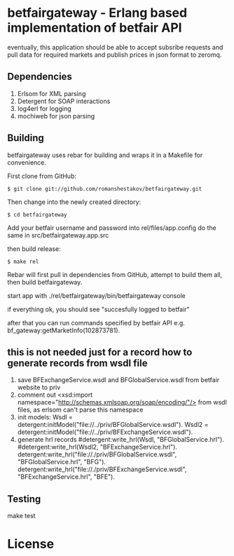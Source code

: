betfairgateway - Erlang based implementation of betfair API
==============================================

eventually, this application should be able to accept subsribe requests and pull data for required markets and publish prices in json format to zeromq.


## Dependencies

1. Erlsom for XML parsing
2. Detergent for SOAP interactions
3. log4erl for logging
4. mochiweb for json parsing

## Building

betfairgateway uses rebar for building and wraps it in a Makefile for convenience.

First clone from GitHub:

    $ git clone git://github.com/romanshestakov/betfairgateway.git

Then change into the newly created directory:

    $ cd betfairgateway

Add your betfair username and password into rel/files/app.config
do the same in src/betfairgateway.app.src

then build release:

    $ make rel

Rebar will first pull in dependencies from GitHub, attempt to build them all, then build betfairgateway.

start app with 
./rel/betfairgateway/bin/betfairgateway console

if everything ok, you should see 
"succesfully logged to betfair"

after that you can run commands specified by betfair API
e.g.
bf_gateway:getMarketInfo(102873781).





## this is not needed just for a record how to generate records from wsdl file
1. save BFExchangeService.wsdl and BFGlobalService.wsdl from betfair website to priv
2. comment out  <xsd:import namespace="http://schemas.xmlsoap.org/soap/encoding/"/> from wsdl files, as erlsom can't parse this 
namespace
3. init models:
Wsdl = detergent:initModel("file://../priv/BFGlobalService.wsdl").
Wsdl2 = detergent:initModel("file://../priv/BFExchangeService.wsdl").
4. generate hrl records
#detergent:write_hrl(Wsdl, "BFGlobalService.hrl").
#detergent:write_hrl(Wsdl2, "BFExchangeService.hrl").
detergent:write_hrl("file://./priv/BFGlobalService.wsdl", "BFGlobalService.hrl", "BFG").
detergent:write_hrl("file://./priv/BFExchangeService.wsdl", "BFExchangeService.hrl", "BFE").

## Testing

make test


License
=======
